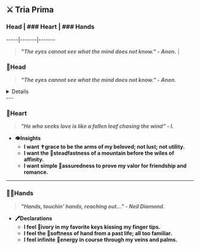 ## ⚔ Tria Prima  

### Head | ### Heart | ### Hands
-----|-------|-------
> ***"The eyes cannot see what the mind does not know." - Anon.*** |
### 🧠Head

> ***"The eyes cannot see what the mind does not know." - Anon.***

 <details>
 **🥅Targets**
    - **I will** 🥅**cultivate the Vedas to know what is obscured in this world.**
    - **I will** 🔥**vanquish that ignorance which covers my chest and face from God.**
    - **I will** 🗣️**speak only those words which will elevate mundanity to divinity.**
</details>
---

### 💛Heart

> ***"He who seeks love is like a fallen leaf chasing the wind" - I.***

- **👁️Insights**
    - **I want ✝️grace to be the arms of my beloved; not lust; not utility.**
    - **I want the 🗻steadfastness of a mountain before the wiles of affinity.**
    - **I want simple 🤝assuredness to prove my valor for friendship and romance.**

    

---

### 👐🏿**Hands**

> ***"Hands, touchin' hands, reaching out..." - Neil Diamond.***

- **🖊️Declarations**
    - **I feel 🎹ivory in my favorite keys kissing my finger tips.**
    - **I feel the 🍦softness of hand from a past life; all too familiar.**
    - **I feel infinite** 🔋**energy in course through my veins and palms.**
<br/>  
